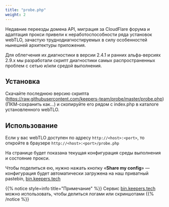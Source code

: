 ```yaml
---
title: "probe.php"
weight: 2
---
```


Недавние переезды домена API, миграция за CloudFlare форума и адаптация прокси привели к неработоспособности ряда
установок webTLO, зачастую труднодиагностируемых в силу особенностей нынешней архитектуры приложения.

Для облегчения их диагностики в версии 2.4.1 и ранних альфа-версиях 2.9.x мы разработали скрипт диагностики самых
распространенных проблем с сетью и/или средой выполнения.

## Установка

Скачайте последнюю версию скрипта (https://raw.githubusercontent.com/keepers-team/probe/master/probe.php) (ПКМ-сохранить
как…) и скопируйте его рядом с index.php в каталоге установленного webTLO.

## Использование

Если у вас webTLO доступен по адресу `http://<host>:<port>`, то откройте в браузере `http://<host>:<port>/probe.php`

На странице будет показана текущая конфигурация среды выполнения и состояние прокси.

Чтобы поделиться ею, нужно нажать кнопку «**Share my config**» — конфигурация будет автоматически загружена на наш
приватный pastebin, [bin.keepers.tech](https://bin.keepers.tech)

{{% notice style=info title="Примечание" %}}
Сервис [bin.keepers.tech](https://bin.keepers.tech) можно использовать, чтобы делиться логами или скриншотами
{{% /notice %}}
